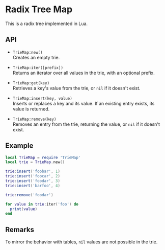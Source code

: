 # Radix Tree Map

This is a radix tree implemented in Lua.

## API

- `TrieMap:new()`  
  Creates an empty trie.

- `TrieMap:iter([prefix])`  
  Returns an iterator over all values in the trie, with an optional prefix.

- `TrieMap:get(key)`  
  Retrieves a key's value from the trie, or `nil` if it doesn't exist.

- `TrieMap:insert(key, value)`  
  Inserts or replaces a key and its value. If an existing entry exists, its value is returned.

- `TrieMap:remove(key)`  
  Removes an entry from the trie, returning the value, or `nil` if it doesn't exist.

## Example

```lua
local TrieMap = require 'TrieMap'
local trie = TrieMap.new()

trie:insert('foobar', 1)
trie:insert('foocar', 2)
trie:insert('foodar', 3)
trie:insert('barfoo', 4)

trie:remove('foodar')

for value in trie:iter('foo') do
  print(value)
end
```

## Remarks

To mirror the behavior with tables, `nil` values are not possible in the trie.
